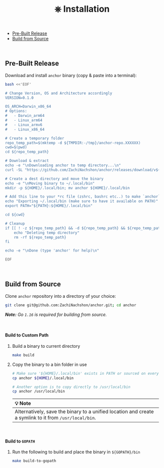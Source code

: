 <h1 id="installation" align="center">⎈ Installation<br><br></h1>

- [Pre-Built Release](#pre-built-release)
- [Build from Source](#build-from-source)

<br>

<h2 id="pre-built-release">Pre-Built Release</h2>

Download and install `anchor` binary (copy & paste into a terminal):

```bash
bash <<'EOF'

# Change Version, OS and Architecture accordingly
VERSION=0.1.0

OS_ARCH=Darwin_x86_64
# Options: 
#   - Darwin_arm64
#   - Linux_arm64
#   - Linux_armv6
#   - Linux_x86_64

# Create a temporary folder
repo_temp_path=$(mktemp -d ${TMPDIR:-/tmp}/anchor-repo.XXXXXX)
cwd=$(pwd)
cd ${repo_temp_path}

# Download & extract
echo -e "\nDownloading anchor to temp directory...\n"
curl -SL "https://github.com/ZachiNachshon/anchor/releases/download/v${VERSION}/anchor_${VERSION}_${OS_ARCH}.tar.gz" | tar -xz

# Create a dest directory and move the binary
echo -e "\nMoving binary to ~/.local/bin"
mkdir -p ${HOME}/.local/bin; mv anchor ${HOME}/.local/bin

# Add this line to your *rc file (zshrc, bashrc etc..) to make `anchor` available on new sessions
echo "Exporting ~/.local/bin (make sure to have it available on PATH)"
export PATH="${PATH}:${HOME}/.local/bin"

cd ${cwd}

# Cleanup
if [[ ! -z ${repo_temp_path} && -d ${repo_temp_path} && ${repo_temp_path} == *"anchor-repo"* ]]; then
	echo "Deleting temp directory"
	rm -rf ${repo_temp_path}
fi

echo -e "\nDone (type 'anchor' for help)\n"

EOF
```

<br>

<h2 id="pre-built-release">Build from Source</h2>

Clone `anchor` repository into a directory of your choice:

```bash
git clone git@github.com:ZachiNachshon/anchor.git; cd anchor
```

***Note:** Go `1.16` is required for building from source.*

<br>

<h4>Build to Custom Path</h4>

1. Build a binary to current directory

   ```bash
   make build
   ```

1. Copy the binary to a bin folder in use

   ```bash
   # Make sure '${HOME}/.local/bin' exists in PATH or sourced on every new session
   cp anchor ${HOME}/.local/bin
   
   # Another option is to copy directly to /usr/local/bin
   cp anchor /usr/local/bin
   ```

   | :bulb: Note |
   | :--------------------------------------- |
   | Alternatively, save the binary to a unified location and create a symlink to it from `/usr/local/bin`. |

<br>

<h4>Build to <code>GOPATH</code></h4>

1. Run the following to build and place the binary in `${GOPATH}/bin`

   ```bash
   make build-to-gopath
   ```

<br>


